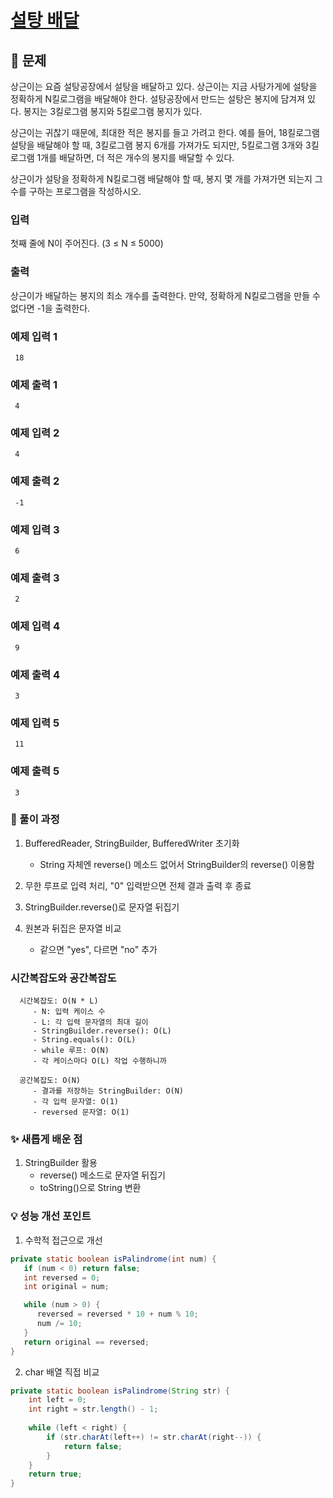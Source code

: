 # [설탕 배달](https://www.acmicpc.net/problem/2839)

## 📌 문제
상근이는 요즘 설탕공장에서 설탕을 배달하고 있다. 상근이는 지금 사탕가게에 설탕을 정확하게 N킬로그램을 배달해야 한다. 설탕공장에서 만드는 설탕은 봉지에 담겨져 있다. 봉지는 3킬로그램 봉지와 5킬로그램 봉지가 있다.

상근이는 귀찮기 때문에, 최대한 적은 봉지를 들고 가려고 한다. 예를 들어, 18킬로그램 설탕을 배달해야 할 때, 3킬로그램 봉지 6개를 가져가도 되지만, 5킬로그램 3개와 3킬로그램 1개를 배달하면, 더 적은 개수의 봉지를 배달할 수 있다.

상근이가 설탕을 정확하게 N킬로그램 배달해야 할 때, 봉지 몇 개를 가져가면 되는지 그 수를 구하는 프로그램을 작성하시오.

### 입력
첫째 줄에 N이 주어진다. (3 ≤ N ≤ 5000)

### 출력
상근이가 배달하는 봉지의 최소 개수를 출력한다. 만약, 정확하게 N킬로그램을 만들 수 없다면 -1을 출력한다.

### 예제 입력 1

     18

### 예제 출력 1

     4



### 예제 입력 2

     4

### 예제 출력 2

     -1



### 예제 입력 3

     6

### 예제 출력 3

     2



### 예제 입력 4

     9

### 예제 출력 4

     3



### 예제 입력 5

     11

### 예제 출력 5

     3





### 🧰 풀이 과정

1. BufferedReader, StringBuilder, BufferedWriter 초기화
   - String 자체엔 reverse() 메소드 없어서 StringBuilder의 reverse() 이용함


2. 무한 루프로 입력 처리, "0" 입력받으면 전체 결과 출력 후 종료


3. StringBuilder.reverse()로 문자열 뒤집기


4. 원본과 뒤집은 문자열 비교
   - 같으면 "yes", 다르면 "no" 추가


### 시간복잡도와 공간복잡도

      
      시간복잡도: O(N * L)
         - N: 입력 케이스 수
         - L: 각 입력 문자열의 최대 길이
         - StringBuilder.reverse(): O(L)
         - String.equals(): O(L)
         - while 루프: O(N)
         - 각 케이스마다 O(L) 작업 수행하니까
      
      공간복잡도: O(N)
         - 결과를 저장하는 StringBuilder: O(N)
         - 각 입력 문자열: O(1)
         - reversed 문자열: O(1)


### ✨ 새롭게 배운 점
1. StringBuilder 활용
   - reverse() 메소드로 문자열 뒤집기
   - toString()으로 String 변환


### 💡 성능 개선 포인트
1. 수학적 접근으로 개선

```java
private static boolean isPalindrome(int num) {
   if (num < 0) return false;
   int reversed = 0;
   int original = num;

   while (num > 0) {
      reversed = reversed * 10 + num % 10;
      num /= 10;
   }
   return original == reversed;
}
```


2. char 배열 직접 비교

```java
private static boolean isPalindrome(String str) {
    int left = 0;
    int right = str.length() - 1;
    
    while (left < right) {
        if (str.charAt(left++) != str.charAt(right--)) {
            return false;
        }
    }
    return true;
}
```